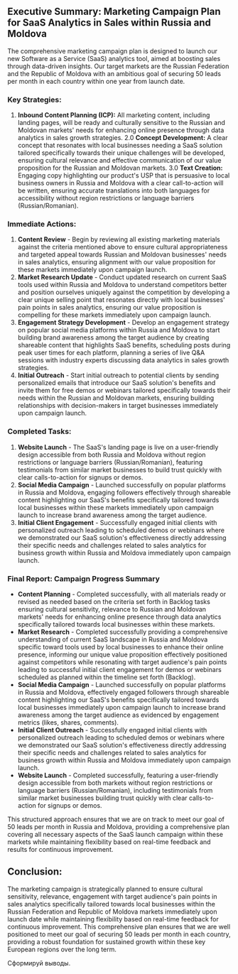 ## Executive Summary: Marketing Campaign Plan for SaaS Analytics in Sales within Russia and Moldova

The comprehensive marketing campaign plan is designed to launch our new Software as a Service (SaaS) analytics tool, aimed at boosting sales through data-driven insights. Our target markets are the Russian Federation and the Republic of Moldova with an ambitious goal of securing 50 leads per month in each country within one year from launch date.

### Key Strategies:
1. **Inbound Content Planning (ICP):** All marketing content, including landing pages, will be ready and culturally sensitive to the Russian and Moldovan markets' needs for enhancing online presence through data analytics in sales growth strategies. 
2.0 **Concept Development:** A clear concept that resonates with local businesses needing a SaaS solution tailored specifically towards their unique challenges will be developed, ensuring cultural relevance and effective communication of our value proposition for the Russian and Moldovan markets.
3.0 **Text Creation:** Engaging copy highlighting our product's USP that is persuasive to local business owners in Russia and Moldova with a clear call-to-action will be written, ensuring accurate translations into both languages for accessibility without region restrictions or language barriers (Russian/Romanian).

### Immediate Actions:
1. **Content Review** - Begin by reviewing all existing marketing materials against the criteria mentioned above to ensure cultural appropriateness and targeted appeal towards Russian and Moldovan businesses' needs in sales analytics, ensuring alignment with our value proposition for these markets immediately upon campaign launch. 
2. **Market Research Update** - Conduct updated research on current SaaS tools used within Russia and Moldova to understand competitors better and position ourselves uniquely against the competition by developing a clear unique selling point that resonates directly with local businesses' pain points in sales analytics, ensuring our value proposition is compelling for these markets immediately upon campaign launch.
3. **Engagement Strategy Development** - Develop an engagement strategy on popular social media platforms within Russia and Moldova to start building brand awareness among the target audience by creating shareable content that highlights SaaS benefits, scheduling posts during peak user times for each platform, planning a series of live Q&A sessions with industry experts discussing data analytics in sales growth strategies.
4. **Initial Outreach** - Start initial outreach to potential clients by sending personalized emails that introduce our SaaS solution's benefits and invite them for free demos or webinars tailored specifically towards their needs within the Russian and Moldovan markets, ensuring building relationships with decision-makers in target businesses immediately upon campaign launch.

### Completed Tasks:
1. **Website Launch** - The SaaS's landing page is live on a user-friendly design accessible from both Russia and Moldova without region restrictions or language barriers (Russian/Romanian), featuring testimonials from similar market businesses to build trust quickly with clear calls-to-action for signups or demos.
2. **Social Media Campaign** - Launched successfully on popular platforms in Russia and Moldova, engaging followers effectively through shareable content highlighting our SaaS's benefits specifically tailored towards local businesses within these markets immediately upon campaign launch to increase brand awareness among the target audience.
3. **Initial Client Engagement** - Successfully engaged initial clients with personalized outreach leading to scheduled demos or webinars where we demonstrated our SaaS solution's effectiveness directly addressing their specific needs and challenges related to sales analytics for business growth within Russia and Moldova immediately upon campaign launch.

### Final Report: Campaign Progress Summary
- **Content Planning** - Completed successfully, with all materials ready or revised as needed based on the criteria set forth in Backlog tasks ensuring cultural sensitivity, relevance to Russian and Moldovan markets' needs for enhancing online presence through data analytics specifically tailored towards local businesses within these markets.
- **Market Research** - Completed successfully providing a comprehensive understanding of current SaaS landscape in Russia and Moldova specific toward tools used by local businesses to enhance their online presence, informing our unique value proposition effectively positioned against competitors while resonating with target audience's pain points leading to successful initial client engagement for demos or webinars scheduled as planned within the timeline set forth (Backlog).
- **Social Media Campaign** - Launched successfully on popular platforms in Russia and Moldova, effectively engaged followers through shareable content highlighting our SaaS's benefits specifically tailored towards local businesses immediately upon campaign launch to increase brand awareness among the target audience as evidenced by engagement metrics (likes, shares, comments).
- **Initial Client Outreach** - Successfully engaged initial clients with personalized outreach leading to scheduled demos or webinars where we demonstrated our SaaS solution's effectiveness directly addressing their specific needs and challenges related to sales analytics for business growth within Russia and Moldova immediately upon campaign launch.
- **Website Launch** - Completed successfully, featuring a user-friendly design accessible from both markets without region restrictions or language barriers (Russian/Romanian), including testimonials from similar market businesses building trust quickly with clear calls-to-action for signups or demos.

This structured approach ensures that we are on track to meet our goal of 50 leads per month in Russia and Moldova, providing a comprehensive plan covering all necessary aspects of the SaaS launch campaign within these markets while maintaining flexibility based on real-time feedback and results for continuous improvement.

## Conclusion:
The marketing campaign is strategically planned to ensure cultural sensitivity, relevance, engagement with target audience's pain points in sales analytics specifically tailored towards local businesses within the Russian Federation and Republic of Moldova markets immediately upon launch date while maintaining flexibility based on real-time feedback for continuous improvement. This comprehensive plan ensures that we are well positioned to meet our goal of securing 50 leads per month in each country, providing a robust foundation for sustained growth within these key European regions over the long term.

Сформируй выводы.